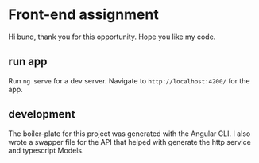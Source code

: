 # Front-end assignment

Hi bunq, thank you for this opportunity. Hope you like my code.

##  run app
Run  `ng serve`  for a dev server. Navigate to  `http://localhost:4200/` for the app.

## development
The boiler-plate for this project was generated with the Angular CLI. I also wrote a swapper file for the API that helped with generate the http service and typescript Models.


